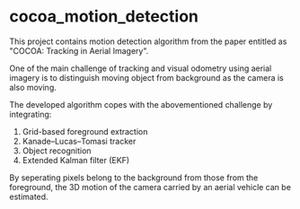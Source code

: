 # cocoa_motion_detection
This project contains motion detection algorithm from the paper entitled as "COCOA: Tracking in Aerial Imagery". 

One of the main challenge of tracking and visual odometry using aerial imagery is to distinguish moving object from background as the camera is also moving. 

The developed algorithm copes with the abovementioned challenge by integrating:

1. Grid-based foreground extraction 
2. Kanade–Lucas–Tomasi tracker
3. Object recognition 
4. Extended Kalman filter (EKF)

By seperating pixels belong to the background from those from the foreground, the 3D motion of the camera carried by an aerial vehicle can be estimated. 
